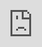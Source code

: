 ```yaml
---
title: Streaming
metaDesc: 'Live Coding and other streaming projects that Nick Taylor does.'
---
```


<p>I
  <a href="/posts/i-ve-started-to-live-code-on-twitch-for-dev-13cn/">started live coding</a>
  on Twitch at the end of March 2020. It started off as a small experiment, and then I started getting into a groove. Initially I was live coding by myself, but then I thought it might be fun and helpful to engage with the folks that contribute to the open source project I work on,
  <a href="https://forem.com">Forem</a>, the code that runs
  <a href="https://dev.to">DEV</a>.</p>

<h2>Walkthrough Wednesdays</h2>
<p>Every second week on the
  <a href="https://www.twitch.tv/thepracticaldev">DEV Twitch stream</a>, we interview someone from the tech space.</p>
<iframe loading="lazy" src="https://www.youtube.com/embed/videoseries?list=PL8Bb2WLXhUaDCHK5HrxDXZWmuTARKDiV3" allow="accelerometer; autoplay; clipboard-write; encrypted-media; gyroscope; picture-in-picture" allowfullscreen="allowFullScreen" style="position:absolute;width:100%;height:100%;left:0;top:0" title="YouTube" width="480" height="270" frameborder="0"></iframe>

<h2>Live Coding Pairings</h2>

<iframe width="1280" height="720" src="https://www.youtube.com/embed/videoseries?list=PL8Bb2WLXhUaBGrYRnmDaF73LDCjEGzjIE" frameborder="0" allow="accelerometer; autoplay; clipboard-write; encrypted-media; gyroscope; picture-in-picture" allowfullscreen="allowfullscreen"></iframe>

<p>The goal of these pairings is a few things:</p>
<ul>
  <li>It's potentially intimidating for people to contribute to an open source project, so why not help them out?</li>
  <li>Some folks are looking to land their first role. I thought this could be a great way to give them some exposure and confidence to help them along their way to landing that first role while contributing to a real world code base.</li>
  <li>They are
    <a href="https://www.swyx.io/writing/learn-in-public/">learning in public</a>
    because we are streaming on the Internet.</li>
  <li>It's fun meeting people from the community.</li>
  <li>I potentially get to learn new things as well!</li>
</ul>

<h2>My Own Twitch Channel</h2>

<p>I also stream on <a href="https://livecoding.ca">my own Twitch channel</a>, but I've been busier with the DEV Twitch stream lately. I'm looking to do more on my own channel in 2022.</p>

<iframe width="1280" height="720" src="https://www.youtube.com/embed/eSVxhbbfT34" frameborder="0" allow="accelerometer; autoplay; clipboard-write; encrypted-media; gyroscope; picture-in-picture" allowfullscreen="allowfullscreen"></iframe>

